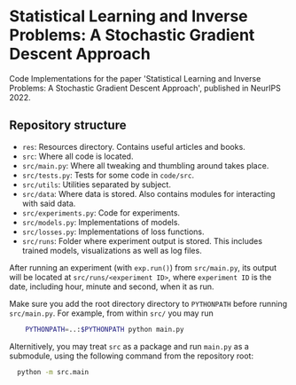 # Statistical Learning and Inverse Problems: A Stochastic Gradient Descent Approach

Code Implementations for the paper 'Statistical Learning and Inverse
Problems: A Stochastic Gradient Descent Approach', published in NeurIPS
2022.

## Repository structure

* `res`: Resources directory. Contains useful articles and books.
* `src`: Where all code is located.
* `src/main.py`: Where all tweaking and thumbling around takes place.
* `src/tests.py`: Tests for some code in `code/src`.
* `src/utils`: Utilities separated by subject.
* `src/data`: Where data is stored. Also contains modules for interacting
  with said data.
* `src/experiments.py`: Code for experiments.
* `src/models.py`: Implementations of models.
* `src/losses.py`: Implementations of loss functions.
* `src/runs`: Folder where experiment output is stored. This includes
  trained models, visualizations as well as log files.

After running an experiment (with `exp.run()`) from `src/main.py`, its
output will be located at `src/runs/<experiment ID>`, where
`experiment ID` is the date, including hour, minute and second, when it
as run.

Make sure you add the root directory directory to `PYTHONPATH` before running
`src/main.py`. For example, from within `src/` you may run
```sh
    PYTHONPATH=..:$PYTHONPATH python main.py
```

Alternitively, you may treat `src` as a package and run `main.py` as a submodule, using the following command from the repository root:
```sh
  python -m src.main
```

